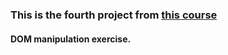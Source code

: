 ### This is the fourth project from [this course](https://www.udemy.com/course/javascript-the-complete-guide-2020-beginner-advanced)

#### DOM manipulation exercise.
